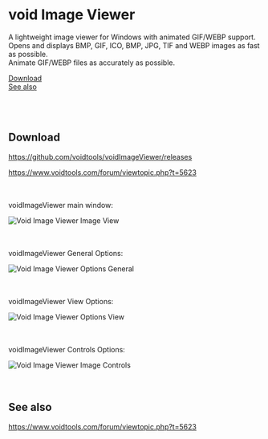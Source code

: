 # void Image Viewer
A lightweight image viewer for Windows with animated GIF/WEBP support.  
Opens and displays BMP, GIF, ICO, BMP, JPG, TIF and WEBP images as fast as possible.  
Animate GIF/WEBP files as accurately as possible.  

[Download](#download)<br/>
[See also](#See-also)<br/>
<br/><br/><br/>



Download
--------
https://github.com/voidtools/voidImageViewer/releases

https://www.voidtools.com/forum/viewtopic.php?t=5623
<br/><br/><br/>


voidImageViewer main window:

![Void Image Viewer Image View](https://www.voidtools.com/voidImageViewer.Image.View10.gif)
<br/><br/><br/>



voidImageViewer General Options:

![Void Image Viewer Options General](https://www.voidtools.com/voidImageViewer.Options.General10.png)
<br/><br/><br/>



voidImageViewer View Options:

![Void Image Viewer Options View](https://www.voidtools.com/voidImageViewer.Options.View10.png)
<br/><br/><br/>



voidImageViewer Controls Options:

![Void Image Viewer Image Controls](https://www.voidtools.com/voidImageViewer.Options.Controls10.png)
<br/><br/><br/>



See also
--------
https://www.voidtools.com/forum/viewtopic.php?t=5623
